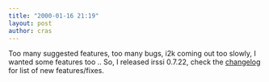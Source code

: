 ```yaml
---
title: "2000-01-16 21:19"
layout: post
author: cras
---
```

Too many suggested features, too many bugs, i2k coming out too slowly, I
wanted some features too .. So, I released irssi 0.7.22, check the
[changelog](/NEWS) for list of new features/fixes.

